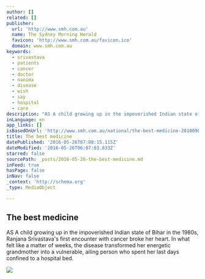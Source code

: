 ```yaml
---
author: []
related: []
publisher:
  url: 'http://www.smh.com.au'
  name: The Sydney Morning Herald
  favicon: 'http://www.smh.com.au/favicon.ico'
  domain: www.smh.com.au
keywords:
  - srivastava
  - patients
  - cancer
  - doctor
  - nanima
  - disease
  - wish
  - say
  - hospital
  - care
description: "AS A child growing up in the impoverished Indian state of Bihar in the 1980s, Ranjana Srivastava's first encounter with cancer broke her heart. In what felt like a matter of weeks, the disease transformed her energetic grandmother into a vulnerable, ailing person who spent her last days confined to a hospital bed."
inLanguage: en
app_links: []
isBasedOnUrl: 'http://www.smh.com.au/national/the-best-medicine-20100902-14roq.html'
title: The best medicine
datePublished: '2016-05-26T07:08:15.115Z'
dateModified: '2016-05-26T06:07:03.833Z'
starred: false
sourcePath: _posts/2016-05-26-the-best-medicine.md
inFeed: true
hasPage: false
inNav: false
_context: 'http://schema.org'
_type: MediaObject

---
```

<article style=""><h1>The best medicine</h1><p>AS A child growing up in the impoverished Indian state of Bihar in the 1980s, Ranjana Srivastava's first encounter with cancer broke her heart. In what felt like a matter of weeks, the disease transformed her energetic grandmother into a vulnerable, ailing person who spent her last days confined to a hospital bed.</p><img src="http://images.smh.com.au/2014/02/12/5155383/FAIRFAX-logo.jpg" /></article>